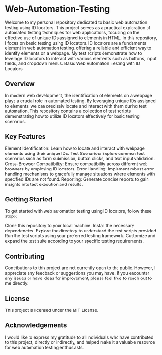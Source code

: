 # Web-Automation-Testing
Welcome to my personal repository dedicated to basic web automation testing using ID locators. This project serves as a practical exploration of automated testing techniques for web applications, focusing on the effective use of unique IDs assigned to elements in HTML.
In this repository, I focus on basic testing using ID locators. ID locators are a fundamental element in web automation testing, offering a reliable and efficient way to identify elements on a webpage. My test scripts demonstrate how to leverage ID locators to interact with various elements such as buttons, input fields, and dropdown menus.
Basic Web Automation Testing with ID Locators

## **Overview**
In modern web development, the identification of elements on a webpage plays a crucial role in automated testing. By leveraging unique IDs assigned to elements, we can precisely locate and interact with them during test automation. This repository contains a collection of test scripts demonstrating how to utilize ID locators effectively for basic testing scenarios.

## **Key Features**
Element Identification: Learn how to locate and interact with webpage elements using their unique IDs.
Test Scenarios: Explore common test scenarios such as form submission, button clicks, and text input validation.
Cross-Browser Compatibility: Ensure compatibility across different web browsers by employing ID locators.
Error Handling: Implement robust error handling mechanisms to gracefully manage situations where elements with specified IDs are not found.
Reporting: Generate concise reports to gain insights into test execution and results.

## **Getting Started**
To get started with web automation testing using ID locators, follow these steps:

Clone this repository to your local machine.
Install the necessary dependencies.
Explore the directory to understand the test scripts provided.
Run the test scripts using your preferred testing framework.
Customize and expand the test suite according to your specific testing requirements.

## **Contributing**
Contributions to this project are not currently open to the public. However, I appreciate any feedback or suggestions you may have. If you encounter any issues or have ideas for improvement, please feel free to reach out to me directly.

## **License**
This project is licensed under the MIT License.

## **Acknowledgements**
I would like to express my gratitude to all individuals who have contributed to this project, directly or indirectly, and helped make it a valuable resource for web automation testing enthusiasts.
